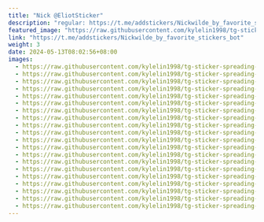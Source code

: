 ```yaml
---
title: "Nick @EliotSticker"
description: "regular: https://t.me/addstickers/Nickwilde_by_favorite_stickers_bot"
featured_image: "https://raw.githubusercontent.com/kylelin1998/tg-sticker-spreading-worldwide-images/main/img/f755d6e8-e038-4d22-9dd3-e520926c57de.jpg"
link: "https://t.me/addstickers/Nickwilde_by_favorite_stickers_bot"
weight: 3
date: 2024-05-13T08:02:56+08:00
images:
  - https://raw.githubusercontent.com/kylelin1998/tg-sticker-spreading-worldwide-images/main/img/f755d6e8-e038-4d22-9dd3-e520926c57de.jpg
  - https://raw.githubusercontent.com/kylelin1998/tg-sticker-spreading-worldwide-images/main/img/a99bbabe-7eba-4f0e-939c-3363e7b792f2.jpg
  - https://raw.githubusercontent.com/kylelin1998/tg-sticker-spreading-worldwide-images/main/img/9aced4c9-e931-4c08-b1bb-f10f17b5b793.jpg
  - https://raw.githubusercontent.com/kylelin1998/tg-sticker-spreading-worldwide-images/main/img/1b678192-b61b-4b35-87e1-8ce43928da7f.jpg
  - https://raw.githubusercontent.com/kylelin1998/tg-sticker-spreading-worldwide-images/main/img/1dcd32d3-47d8-45b6-8d49-9972d1c8655d.jpg
  - https://raw.githubusercontent.com/kylelin1998/tg-sticker-spreading-worldwide-images/main/img/000111a5-e526-485e-bca5-e99fe4523737.jpg
  - https://raw.githubusercontent.com/kylelin1998/tg-sticker-spreading-worldwide-images/main/img/7503faa9-37ec-4559-af39-f438d4e6de2f.jpg
  - https://raw.githubusercontent.com/kylelin1998/tg-sticker-spreading-worldwide-images/main/img/7ad2a5bf-c052-4fed-9d98-105778aee5d1.jpg
  - https://raw.githubusercontent.com/kylelin1998/tg-sticker-spreading-worldwide-images/main/img/835a3330-ad8b-4b21-8fea-bd3f32f33565.jpg
  - https://raw.githubusercontent.com/kylelin1998/tg-sticker-spreading-worldwide-images/main/img/7a14dbaa-4724-4067-b9d1-cedd9f6234c8.jpg
  - https://raw.githubusercontent.com/kylelin1998/tg-sticker-spreading-worldwide-images/main/img/cdcc37d8-0f23-407c-9875-2bbb05ada43a.jpg
  - https://raw.githubusercontent.com/kylelin1998/tg-sticker-spreading-worldwide-images/main/img/687c3e70-8147-47e7-8182-b7a3b39d08fd.jpg
  - https://raw.githubusercontent.com/kylelin1998/tg-sticker-spreading-worldwide-images/main/img/ea869d09-0c4d-47a0-b575-6e07afc15474.jpg
  - https://raw.githubusercontent.com/kylelin1998/tg-sticker-spreading-worldwide-images/main/img/d2e0dd1f-3efb-4705-adee-4ad3e99a0b2f.jpg
  - https://raw.githubusercontent.com/kylelin1998/tg-sticker-spreading-worldwide-images/main/img/37c10721-3581-4856-89a9-8b04e56da93a.jpg
  - https://raw.githubusercontent.com/kylelin1998/tg-sticker-spreading-worldwide-images/main/img/bdbd779e-f5bd-4113-9089-c4e079cc9718.jpg
  - https://raw.githubusercontent.com/kylelin1998/tg-sticker-spreading-worldwide-images/main/img/f5f8e1c0-5d80-4dce-8227-533039236741.jpg
  - https://raw.githubusercontent.com/kylelin1998/tg-sticker-spreading-worldwide-images/main/img/9be781cf-69cf-410f-a642-006f779ad3c8.jpg
  - https://raw.githubusercontent.com/kylelin1998/tg-sticker-spreading-worldwide-images/main/img/0c97a1b7-4bdd-4ace-b043-64b1c3e41902.jpg
  - https://raw.githubusercontent.com/kylelin1998/tg-sticker-spreading-worldwide-images/main/img/a29f868b-436a-42f1-a9fc-a2b1d6d884aa.jpg
---
```

